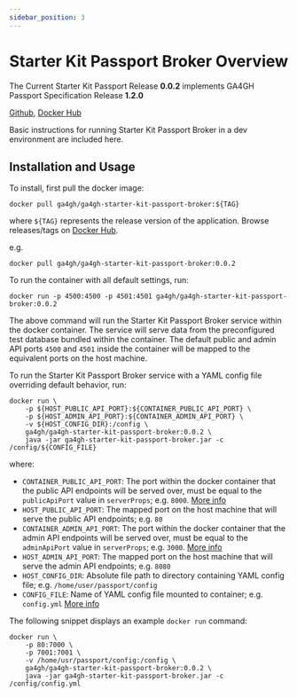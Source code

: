 ```yaml
---
sidebar_position: 3
---
```


# Starter Kit Passport Broker Overview

The Current Starter Kit Passport Release **0.0.2** implements GA4GH Passport Specification Release **1.2.0**

[Github](https://github.com/ga4gh/ga4gh-starter-kit-passport-broker), [Docker Hub](https://hub.docker.com/r/ga4gh/ga4gh-starter-kit-passport-broker)

Basic instructions for running Starter Kit Passport Broker in a dev environment are included here.

## Installation and Usage

To install, first pull the docker image:
```
docker pull ga4gh/ga4gh-starter-kit-passport-broker:${TAG}
```

where `${TAG}` represents the release version of the application. Browse releases/tags on [Docker Hub](https://hub.docker.com/repository/docker/ga4gh/ga4gh-starter-kit-passport-broker/tags).

e.g.
```
docker pull ga4gh/ga4gh-starter-kit-passport-broker:0.0.2
```

To run the container with all default settings, run:
```
docker run -p 4500:4500 -p 4501:4501 ga4gh/ga4gh-starter-kit-passport-broker:0.0.2
```

The above command will run the Starter Kit Passport Broker service within the docker container. The service will serve data from the preconfigured test database bundled within the container. The default public and admin API ports `4500` and `4501` inside the container will be mapped to the equivalent ports on the host machine.

To run the Starter Kit Passport Broker service with a YAML config file overriding default behavior, run:
```
docker run \
    -p ${HOST_PUBLIC_API_PORT}:${CONTAINER_PUBLIC_API_PORT} \
    -p ${HOST_ADMIN_API_PORT}:${CONTAINER_ADMIN_API_PORT} \
    -v ${HOST_CONFIG_DIR}:/config \
    ga4gh/ga4gh-starter-kit-passport-broker:0.0.2 \
    java -jar ga4gh-starter-kit-passport-broker.jar -c /config/${CONFIG_FILE}
```

where:
* `CONTAINER_PUBLIC_API_PORT`: The port within the docker container that the public API endpoints will be served over, must be equal to the `publicApiPort` value in `serverProps`; e.g. `8000`. [More info](../../concepts-and-guides/configuring-webservice-properties)
* `HOST_PUBLIC_API_PORT`: The mapped port on the host machine that will serve the public API endpoints; e.g. `80`
* `CONTAINER_ADMIN_API_PORT`: The port within the docker container that the admin API endpoints will be served over, must be equal to the `adminApiPort` value in `serverProps`; e.g. `3000`. [More info](../../concepts-and-guides/configuring-webservice-properties)
* `HOST_ADMIN_API_PORT`: The mapped port on the host machine that will serve the admin API endpoints; e.g. `8080`
* `HOST_CONFIG_DIR`: Absolute file path to directory containing YAML config file; e.g. `/home/user/passport/config`
* `CONFIG_FILE`: Name of YAML config file mounted to container; e.g. `config.yml` [More info](./passport_configuration)

The following snippet displays an example `docker run` command:
```
docker run \
    -p 80:7000 \
    -p 7001:7001 \
    -v /home/usr/passport/config:/config \
    ga4gh/ga4gh-starter-kit-passport-broker:0.0.2 \
    java -jar ga4gh-starter-kit-passport-broker.jar -c /config/config.yml
```